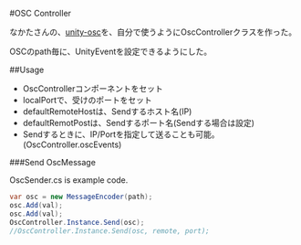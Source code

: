 #OSC Controller

なかたさんの、[unity-osc](https://github.com/nobnak/unity-osc)を、自分で使うようにOscControllerクラスを作った。

OSCのpath毎に、UnityEventを設定できるようにした。

##Usage

- OscControllerコンポーネントをセット
- localPortで、受けのポートをセット
- defaultRemoteHostは、Sendするホスト名(IP)
- defaultRemotPostは、Sendするポート名(Sendする場合は設定)
- Sendするときに、IP/Portを指定して送ることも可能。(OscController.oscEvents)

###Send OscMessage

OscSender.cs is example code.

```csharp
var osc = new MessageEncoder(path);
osc.Add(val);
osc.Add(val);
OscController.Instance.Send(osc);
//OscController.Instance.Send(osc, remote, port);
```